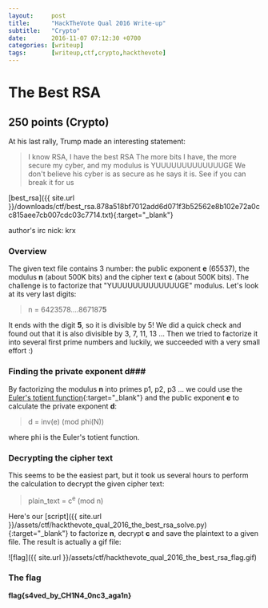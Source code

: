 ```yaml
---
layout:     post
title:      "HackTheVote Qual 2016 Write-up"
subtitle:   "Crypto"
date:       2016-11-07 07:12:30 +0700
categories: [writeup]
tags:       [writeup,ctf,crypto,hackthevote]
---
```


# The Best RSA #

## 250 points (Crypto) ##

At his last rally, Trump made an interesting statement:

> I know RSA, I have the best RSA
The more bits I have, the more secure my cyber, and my modulus is YUUUUUUUUUUUUUGE
We don't believe his cyber is as secure as he says it is. See if you can break it for us

[best_rsa]({{ site.url }}/downloads/ctf/best_rsa.878a518bf7012add6d071f3b52562e8b102e72a0cc815aee7cb007cdc03c7714.txt){:target="_blank"}

author's irc nick: krx

### Overview ###
The given text file contains 3 number: the public exponent **e** (65537), the modulus **n** (about 500K bits) and the cipher text **c** (about 500K bits). The challenge is to factorize that "YUUUUUUUUUUUUUGE" modulus. Let's look at its very last digits:

> n = 6423578....867187**5**

It ends with the digit **5**, so it is divisible by 5! We did a quick check and found out that it is also divisible by 3, 7, 11, 13 ... Then we tried to factorize it into several first prime numbers and luckily, we succeeded with a very small effort :)

### Finding the private exponent d###
By factorizing the modulus **n** into primes p1, p2, p3 ... we could use the [Euler's totient function](https://en.wikipedia.org/wiki/Euler%27s_totient_function){:target="_blank"} and the public exponent **e** to calculate the private exponent **d**:

> d = inv(e) (mod phi(N))

where phi is the Euler's totient function.

### Decrypting the cipher text ###
This seems to be the easiest part, but it took us several hours to perform the calculation to decrypt the given cipher text:

> plain_text = c<sup>e</sup> (mod n)

Here's our [script]({{ site.url }}/assets/ctf/hackthevote_qual_2016_the_best_rsa_solve.py){:target="_blank"} to factorize **n**, decrypt **c** and save the plaintext to a given file.
The result is actually a gif file:

![flag]({{ site.url }}/assets/ctf/hackthevote_qual_2016_the_best_rsa_flag.gif)

### The flag
**flag{s4ved_by_CH1N4_0nc3_aga1n}**
